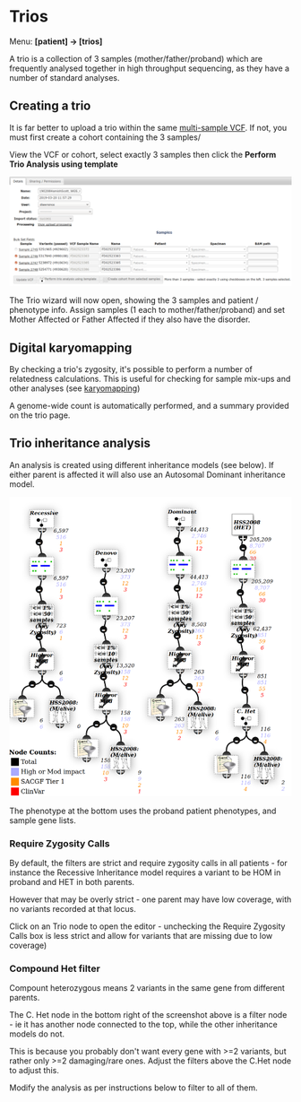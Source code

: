 # Trios

Menu: **[patient] -> [trios]**

A trio is a collection of 3 samples (mother/father/proband) which are frequently analysed together in high throughput sequencing, as they have a number of standard analyses.

## Creating a trio

It is far better to upload a trio within the same [multi-sample VCF](../data/vcf_samples.md). If not, you must first create a cohort containing the 3 samples/

View the VCF or cohort, select exactly 3 samples then click the **Perform Trio Analysis using template**

![Creating a Trio](../data/images/multi_sample_vcf.png)

The Trio wizard will now open, showing the 3 samples and patient / phenotype info. Assign samples (1 each to mother/father/proband) and set Mother Affected or Father Affected if they also have the disorder.

## Digital karyomapping

By checking a trio's zygosity, it's possible to perform a number of relatedness calculations. This is useful for checking for sample mix-ups and other analyses (see [karyomapping](../analysis/karyomapping.md))

A genome-wide count is automatically performed, and a summary provided on the trio page.

## Trio inheritance analysis

An analysis is created using different inheritance models (see below). If either parent is affected it will also use an Autosomal Dominant inheritance model.

![Trio inheritance analysis](images/trio_analysis.png)

The phenotype at the bottom uses the proband patient phenotypes, and sample gene lists.

### Require Zygosity Calls

By default, the filters are strict and require zygosity calls in all patients - for instance the Recessive Inheritance model requires a variant to be HOM in proband and HET in both parents.

However that may be overly strict - one parent may have low coverage, with no variants recorded at that locus.

Click on an Trio node to open the editor - unchecking the Require Zygosity Calls box is less strict and allow for variants that are missing due to low coverage)

### Compound Het filter

Compount heterozygous means 2 variants in the same gene from different parents.

The C. Het node in the bottom right of the screenshot above is a filter node - ie it has another node connected to the top, while the other inheritance models do not.

This is because you probably don't want every gene with >=2 variants, but rather only >=2 damaging/rare ones. Adjust the filters above the C.Het node to adjust this.

Modify the analysis as per instructions below to filter to all of them.




